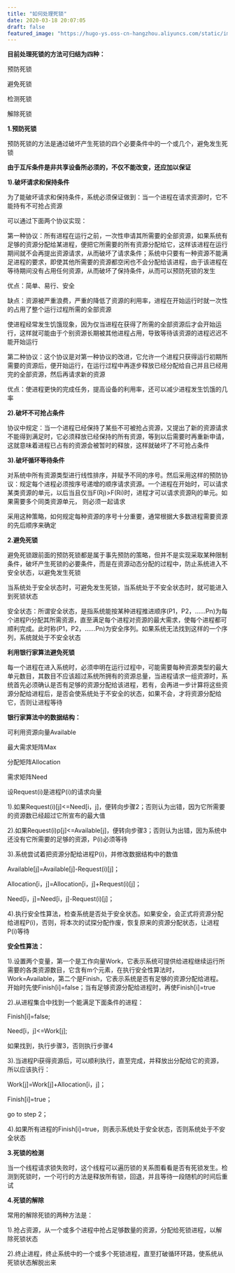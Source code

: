 ```yaml
---
title: "如何处理死锁"
date: 2020-03-18 20:07:05
draft: false
featured_image: "https://hugo-ys.oss-cn-hangzhou.aliyuncs.com/static/img/java.png"
---
```

**目前处理死锁的方法可归结为四种：**

预防死锁

避免死锁

检测死锁

解除死锁

**1.预防死锁**

预防死锁的方法是通过破坏产生死锁的四个必要条件中的一个或几个，避免发生死锁

**由于互斥条件是非共享设备所必须的，不仅不能改变，还应加以保证**

**1).破坏请求和保持条件**

为了能破坏请求和保持条件，系统必须保证做到：当一个进程在请求资源时，它不能持有不可抢占资源

可以通过下面两个协议实现：

第一种协议：所有进程在运行之前，一次性申请其所需要的全部资源，如果系统有足够的资源分配给某进程，便把它所需要的所有资源分配给它，这样该进程在运行期间就不会再提出资源请求，从而破坏了请求条件；系统中只要有一种资源不能满足进程的要求，即使其他所需要的资源都空闲也不会分配给该进程，由于该进程在等待期间没有占用任何资源，从而破坏了保持条件，从而可以预防死锁的发生

优点：简单、易行、安全

缺点：资源被严重浪费，严重的降低了资源的利用率，进程在开始运行时就一次性的占用了整个运行过程所需的全部资源

使进程经常发生饥饿现象，因为仅当进程在获得了所需的全部资源后才会开始运行，这样就可能由于个别资源长期被其他进程占用，导致等待该资源的进程迟迟不能开始运行

第二种协议：这个协议是对第一种协议的改进，它允许一个进程只获得运行初期所需要的资源后，便开始运行，在运行过程中再逐步释放已经分配给自己并且已经用完的全部资源，然后再请求新的资源

优点：使进程更快的完成任务，提高设备的利用率，还可以减少进程发生饥饿的几率

**2).破坏不可抢占条件**

协议中规定：当一个进程已经保持了某些不可被抢占资源，又提出了新的资源请求不能得到满足时，它必须释放已经保持的所有资源，等到以后需要时再重新申请，这就意味着进程已占有的资源会被暂时的释放，这样就破坏了不可抢占条件

**3).破坏循环等待条件**

对系统中所有资源类型进行线性排序，并赋予不同的序号。然后采用这样的预防协议：规定每个进程必须按序号递增的顺序请求资源。一个进程在开始时，可以请求某类资源的单元，以后当且仅当F(Rj)>F(Ri)时，进程才可以请求资源Rj的单元。如果需要多个同类资源单元， 则必须一起请求

采用这种策略，如何规定每种资源的序号十分重要，通常根据大多数进程需要资源的先后顺序来确定

**2.避免死锁**

避免死锁跟前面的预防死锁都是属于事先预防的策略，但并不是实现采取某种限制条件，破坏产生死锁的必要条件，而是在资源动态分配的过程中，防止系统进入不安全状态，以避免发生死锁

当系统处于安全状态时，可避免发生死锁，当系统处于不安全状态时，就可能进入到死锁状态

安全状态：所谓安全状态，是指系统能按某种进程推进顺序(P1，P2，......Pn)为每个进程Pi分配其所需资源，直至满足每个进程对资源的最大需求，使每个进程都可顺利完成。此时称(P1，P2，......Pn)为安全序列。如果系统无法找到这样的一个序列，系统就处于不安全状态

**利用银行家算法避免死锁**

每一个进程在进入系统时，必须申明在运行过程中，可能需要每种资源类型的最大单元数目，其数目不应该超过系统所拥有的资源总量，当进程请求一组资源时，系统首先必须确认是否有足够的资源分配给该进程，若有，会再进一步计算将这些资源分配给进程后，是否会使系统处于不安全的状态，如果不会，才将资源分配给它，否则让进程等待

**银行家算法中的数据结构：**

可利用资源向量Available

最大需求矩阵Max

分配矩阵Allocation

需求矩阵Need

设Request(i)是进程P(i)的请求向量

1).如果Request(i)[j]<=Need[i，j]，便转向步骤2；否则认为出错，因为它所需要的资源数已经超过它所宣布的最大值

2).如果Request(i)p[j]<=Available[j]，便转向步骤3；否则认为出错，因为系统中还没有它所需要的足够的资源，P(i)必须等待

3).系统尝试着把资源分配给进程P(i)，并修改数据结构中的数值

Available[j]=Available[j]-Request(i)[j]；

Allocation[i，j]=Allocation[i，j]+Request(i)[j]；

Need[i，j]=Need[i，j]-Request(i)[j]；

4).执行安全性算法，检查系统是否处于安全状态。如果安全，会正式将资源分配给进程P(i)，否则，将本次的试探分配作废，恢复原来的资源分配状态，让进程P(i)等待

**安全性算法：**

1).设置两个变量，第一个是工作向量Work，它表示系统可提供给进程继续运行所需要的各类资源数目，它含有m个元素，在执行安全性算法时，Work=Available，第二个是Finish，它表示系统是否有足够的资源分配给进程。开始时先使Finish[i]=false；当有足够资源分配给进程时，再使Finish[i]=true

2).从进程集合中找到一个能满足下面条件的进程：

Finish[i]=false;

Need[i，j]<=Work[j];

如果找到，执行步骤3，否则执行步骤4

3).当进程Pi获得资源后，可以顺利执行，直至完成，并释放出分配给它的资源，所以应该执行：

Work[j]=Work[j]+Allocation[i，j]；

Finish[i]=true；

go to step 2；

4).如果所有进程的Finish[i]=true，则表示系统处于安全状态，否则系统处于不安全状态

**3.死锁的检测**

当一个线程请求锁失败时，这个线程可以遍历锁的关系图看看是否有死锁发生。检测到死锁时，一个可行的方法是释放所有锁，回退，并且等待一段随机的时间后重试

**4.死锁的解除**

常用的解除死锁的两种方法是：

1).抢占资源，从一个或多个进程中抢占足够数量的资源，分配给死锁进程，以解除死锁状态

2).终止进程，终止系统中的一个或多个死锁进程，直至打破循环环路，使系统从死锁状态解脱出来